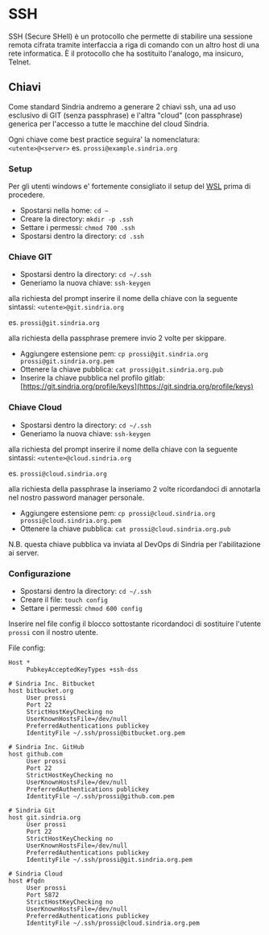 # SSH

SSH (Secure SHell) è un protocollo che permette di stabilire una sessione remota cifrata tramite interfaccia a riga di comando con un altro host di una rete informatica. È il protocollo che ha sostituito l'analogo, ma insicuro, Telnet.


## Chiavi

Come standard Sindria andremo a generare 2 chiavi ssh, una ad uso esclusivo di GIT (senza passphrase) e l'altra "cloud" (con passphrase) generica per l'accesso a tutte le macchine del cloud Sindria.

Ogni chiave come best practice seguira' la nomenclatura: `<utente>@<server>` es. `prossi@example.sindria.org`

### Setup

Per gli utenti windows e' fortemente consigliato il setup del [WSL](wsl.md) prima di procedere.

- Spostarsi nella home: `cd ~`
- Creare la directory: `mkdir -p .ssh`
- Settare i permessi: `chmod 700 .ssh`
- Spostarsi dentro la directory: `cd .ssh`

### Chiave GIT

- Spostarsi dentro la directory: `cd ~/.ssh`
- Generiamo la nuova chiave: `ssh-keygen`

alla richiesta del prompt inserire il nome della chiave con la seguente sintassi: `<utente>@git.sindria.org`

es. `prossi@git.sindria.org`

alla richiesta della passphrase premere invio 2 volte per skippare.

- Aggiungere estensione pem: `cp prossi@git.sindria.org prossi@git.sindria.org.pem`
- Ottenere la chiave pubblica: `cat prossi@git.sindria.org.pub`
- Inserire la chiave pubblica nel profilo gitlab: [https://git.sindria.org/profile/keys](https://git.sindria.org/profile/keys)

### Chiave Cloud

- Spostarsi dentro la directory: `cd ~/.ssh`
- Generiamo la nuova chiave: `ssh-keygen`

alla richiesta del prompt inserire il nome della chiave con la seguente sintassi: `<utente>@cloud.sindria.org`

es. `prossi@cloud.sindria.org`

alla richiesta della passphrase la inseriamo 2 volte ricordandoci di annotarla nel nostro password manager personale.

- Aggiungere estensione pem: `cp prossi@cloud.sindria.org prossi@cloud.sindria.org.pem`
- Ottenere la chiave pubblica: `cat prossi@cloud.sindria.org.pub`

N.B. questa chiave pubblica va inviata al DevOps di Sindria per l'abilitazione ai server.

### Configurazione

- Spostarsi dentro la directory: `cd ~/.ssh`
- Creare il file: `touch config`
- Settare i permessi: `chmod 600 config`

Inserire nel file config il blocco sottostante ricordandoci di sostituire l'utente `prossi` con il nostro utente.


File config:

```
Host *
     PubkeyAcceptedKeyTypes +ssh-dss

# Sindria Inc. Bitbucket
host bitbucket.org
     User prossi
     Port 22
     StrictHostKeyChecking no
     UserKnownHostsFile=/dev/null
     PreferredAuthentications publickey
     IdentityFile ~/.ssh/prossi@bitbucket.org.pem

# Sindria Inc. GitHub
host github.com
     User prossi
     Port 22
     StrictHostKeyChecking no
     UserKnownHostsFile=/dev/null
     PreferredAuthentications publickey
     IdentityFile ~/.ssh/prossi@github.com.pem

# Sindria Git
host git.sindria.org
     User prossi
     Port 22
     StrictHostKeyChecking no
     UserKnownHostsFile=/dev/null
     PreferredAuthentications publickey
     IdentityFile ~/.ssh/prossi@git.sindria.org.pem

# Sindria Cloud
host #fqdn
     User prossi
     Port 5872
     StrictHostKeyChecking no
     UserKnownHostsFile=/dev/null
     PreferredAuthentications publickey
     IdentityFile ~/.ssh/prossi@cloud.sindria.org.pem
```


